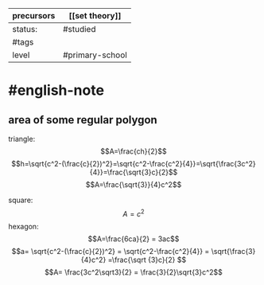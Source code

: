 
| precursors | [[set theory]]   |
| ---------- | ---------------- |
| status:    | #studied         |
| #tags      |                  |
| level      | #primary-school  |
# #english-note 

## area of some regular polygon
triangle:
$$A=\frac{ch}{2}$$
$$h=\sqrt{c^2-(\frac{c}{2})^2}=\sqrt{c^2-\frac{c^2}{4}}=\sqrt{\frac{3c^2}{4}}=\frac{\sqrt{3}c}{2}$$
$$A=\frac{\sqrt{3}}{4}c^2$$

square:
$$A=c^2$$
hexagon:
$$A=\frac{6ca}{2} = 3ac$$
$$a= \sqrt{c^2-(\frac{c}{2})^2} = \sqrt{c^2-\frac{c^2}{4}} = \sqrt{\frac{3}{4}c^2} =\frac{\sqrt {3}c}{2} $$
$$A= \frac{3c^2\sqrt3}{2} = \frac{3}{2}\sqrt{3}c^2$$

